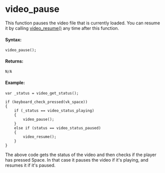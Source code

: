 # video_pause

This function pauses the video file that is currently loaded. You can
resume it by calling [video_resume()](video_resume) any time after
this function.

#### Syntax:

``` gml
video_pause();
```

#### Returns:

``` gml
N/A
```

#### Example:

``` gml
var _status = video_get_status();

if (keyboard_check_pressed(vk_space))
{
    if (_status == video_status_playing)
    {
        video_pause();
    }
    else if (status == video_status_paused)
    {
        video_resume();
    }
}
```

The above code gets the status of the video and then checks if the
player has pressed Space. In that case it pauses the video if it's
playing, and resumes it if it's paused.
